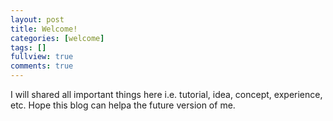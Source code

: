 ```yaml
---
layout: post
title: Welcome!
categories: [welcome]
tags: []
fullview: true
comments: true
---
```


I will shared all important things here i.e. tutorial, idea, concept, experience, etc. 
Hope this blog can helpa the future version of me.
